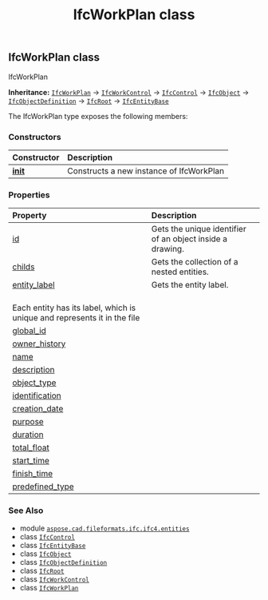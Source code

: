 ﻿---
title: IfcWorkPlan class
second_title: Aspose.CAD for Python via .NET API References
description: 
type: docs
weight: 7720
url: /python-net/aspose.cad.fileformats.ifc.ifc4.entities/ifcworkplan/
is_root: false
---

## IfcWorkPlan class

IfcWorkPlan



**Inheritance:** [`IfcWorkPlan`](/cad/python-net/aspose.cad.fileformats.ifc.ifc4.entities/ifcworkplan) → 
[`IfcWorkControl`](/cad/python-net/aspose.cad.fileformats.ifc.ifc4.entities/ifcworkcontrol) → 
[`IfcControl`](/cad/python-net/aspose.cad.fileformats.ifc.ifc4.entities/ifccontrol) → 
[`IfcObject`](/cad/python-net/aspose.cad.fileformats.ifc.ifc4.entities/ifcobject) → 
[`IfcObjectDefinition`](/cad/python-net/aspose.cad.fileformats.ifc.ifc4.entities/ifcobjectdefinition) → 
[`IfcRoot`](/cad/python-net/aspose.cad.fileformats.ifc.ifc4.entities/ifcroot) → 
[`IfcEntityBase`](/cad/python-net/aspose.cad.fileformats.ifc/ifcentitybase)



The IfcWorkPlan type exposes the following members:

### Constructors
| Constructor | Description |
| :- | :- |
| [__init__](/cad/python-net/aspose.cad.fileformats.ifc.ifc4.entities/ifcworkplan/__init__/#) | Constructs a new instance of IfcWorkPlan |


### Properties
| Property | Description |
| :- | :- |
| [id](/cad/python-net/aspose.cad.fileformats.ifc.ifc4.entities/ifcworkplan/id) | Gets the unique identifier of an object inside a drawing. |
| [childs](/cad/python-net/aspose.cad.fileformats.ifc.ifc4.entities/ifcworkplan/childs) | Gets the collection of a nested entities. |
| [entity_label](/cad/python-net/aspose.cad.fileformats.ifc.ifc4.entities/ifcworkplan/entity_label) | Gets the entity label.<br/>Each entity has its label, which is unique and represents it in the file |
| [global_id](/cad/python-net/aspose.cad.fileformats.ifc.ifc4.entities/ifcworkplan/global_id) |  |
| [owner_history](/cad/python-net/aspose.cad.fileformats.ifc.ifc4.entities/ifcworkplan/owner_history) |  |
| [name](/cad/python-net/aspose.cad.fileformats.ifc.ifc4.entities/ifcworkplan/name) |  |
| [description](/cad/python-net/aspose.cad.fileformats.ifc.ifc4.entities/ifcworkplan/description) |  |
| [object_type](/cad/python-net/aspose.cad.fileformats.ifc.ifc4.entities/ifcworkplan/object_type) |  |
| [identification](/cad/python-net/aspose.cad.fileformats.ifc.ifc4.entities/ifcworkplan/identification) |  |
| [creation_date](/cad/python-net/aspose.cad.fileformats.ifc.ifc4.entities/ifcworkplan/creation_date) |  |
| [purpose](/cad/python-net/aspose.cad.fileformats.ifc.ifc4.entities/ifcworkplan/purpose) |  |
| [duration](/cad/python-net/aspose.cad.fileformats.ifc.ifc4.entities/ifcworkplan/duration) |  |
| [total_float](/cad/python-net/aspose.cad.fileformats.ifc.ifc4.entities/ifcworkplan/total_float) |  |
| [start_time](/cad/python-net/aspose.cad.fileformats.ifc.ifc4.entities/ifcworkplan/start_time) |  |
| [finish_time](/cad/python-net/aspose.cad.fileformats.ifc.ifc4.entities/ifcworkplan/finish_time) |  |
| [predefined_type](/cad/python-net/aspose.cad.fileformats.ifc.ifc4.entities/ifcworkplan/predefined_type) |  |



### See Also
* module [`aspose.cad.fileformats.ifc.ifc4.entities`](..)
* class [`IfcControl`](/cad/python-net/aspose.cad.fileformats.ifc.ifc4.entities/ifccontrol)
* class [`IfcEntityBase`](/cad/python-net/aspose.cad.fileformats.ifc/ifcentitybase)
* class [`IfcObject`](/cad/python-net/aspose.cad.fileformats.ifc.ifc4.entities/ifcobject)
* class [`IfcObjectDefinition`](/cad/python-net/aspose.cad.fileformats.ifc.ifc4.entities/ifcobjectdefinition)
* class [`IfcRoot`](/cad/python-net/aspose.cad.fileformats.ifc.ifc4.entities/ifcroot)
* class [`IfcWorkControl`](/cad/python-net/aspose.cad.fileformats.ifc.ifc4.entities/ifcworkcontrol)
* class [`IfcWorkPlan`](/cad/python-net/aspose.cad.fileformats.ifc.ifc4.entities/ifcworkplan)
